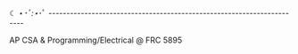 ☾ ⋆*･ﾟ:⋆*･ﾟ ----------------------------------------------------------------------- 

AP CSA & Programming/Electrical @ FRC 5895
